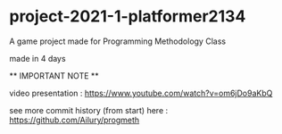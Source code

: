 # project-2021-1-platformer2134
A game project made for Programming Methodology Class

made in 4 days

** IMPORTANT NOTE **

video presentation : https://www.youtube.com/watch?v=om6jDo9aKbQ

see more commit history (from start) here : https://github.com/Ailury/progmeth
